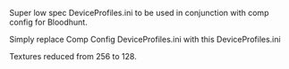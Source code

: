 Super low spec DeviceProfiles.ini to be used in conjunction with comp config for Bloodhunt.


Simply replace Comp Config DeviceProfiles.ini with this DeviceProfiles.ini 

Textures reduced from 256 to 128.
